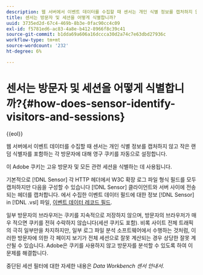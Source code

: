 ```yaml
---
description: 웹 서버에서 이벤트 데이터를 수집할 때 센서는 개인 식별 정보를 캡처하지 않고 작은 랜덤 식별자를 포함하는 각 방문자에 대해 영구 쿠키를 자동으로 설정합니다.
title: 센서는 방문자 및 세션을 어떻게 식별합니까?
uuid: 3735ed2d-67c4-469b-8b3e-0fac90cc4c09
exl-id: f5781ed6-ac83-4a8e-b412-8966f8c39c41
source-git-commit: b1dda69a606a16dccca30d2a74c7e63dbd27936c
workflow-type: tm+mt
source-wordcount: '232'
ht-degree: 6%

---
```


# 센서는 방문자 및 세션을 어떻게 식별합니까?{#how-does-sensor-identify-visitors-and-sessions}

{{eol}}

웹 서버에서 이벤트 데이터를 수집할 때 센서는 개인 식별 정보를 캡처하지 않고 작은 랜덤 식별자를 포함하는 각 방문자에 대해 영구 쿠키를 자동으로 설정합니다.

이 Adobe 쿠키는 고유 방문자 및 모든 관련 세션을 식별하는 데 사용됩니다.

기본적으로 [!DNL Sensor] 각 HTTP 헤더에서 W3C 확장 로그 파일 형식 필드를 모두 캡처하지만 다음을 구성할 수 있습니다 [!DNL Sensor] 클라이언트와 서버 사이에 전송되는 헤더를 캡처합니다. 에서 수집한 이벤트 데이터 필드에 대한 정보 [!DNL Sensor] in [!DNL .vsl] 파일, [이벤트 데이터 레코드 필드](../../home/c-snsr-ovrvw/c-evnt-data-rcd-flds/c-evnt-data-rcd-flds.md#concept-ed2a8797cb5b4995b55ffd50a9f12a44).

일부 방문자의 브라우저는 쿠키를 지속적으로 저장하지 않으며, 방문자의 브라우저가 매우 적으면 쿠키를 전혀 수락하지 않습니다(세션 쿠키도 포함). 비록 사이트 전체 트래픽의 극히 일부만을 차지하지만, 일부 로그 파일 분석 소프트웨어에서 수행하는 것처럼, 이러한 방문자에 의한 각 페이지 보기가 전체 세션으로 잘못 계산되는 경우 상당한 잘못 계산될 수 있습니다. Adobe은 쿠키를 사용하지 않고 방문자를 분석할 수 있도록 하여 이 문제를 해결합니다.

중단된 세션 필터에 대한 자세한 내용은 *Data Workbench 센서 안내서*.
